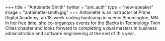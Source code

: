 +++
title = "Antoinette Smith"
twitter = "ant_auth"
type = "new-speaker"
image = "antoinette-smith.jpg"
+++
Antoinette is an instructor at Prime Digital Academy, an 18-week coding bootcamp in scenic Bloomington, MN. In her free time, she co-organizes events for the Blacks in Technology Twin Cities chapter and looks forward to completing a dual masters in business administration and software engineering at the end of this year.